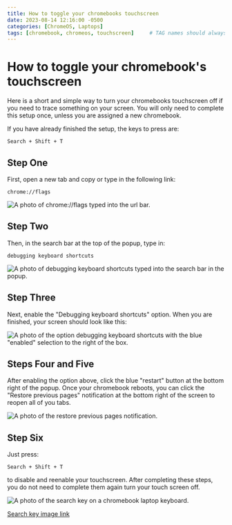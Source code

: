 ```yaml
---
title: How to toggle your chromebooks touchscreen
date: 2023-08-14 12:16:00 -0500
categories: [ChromeOS, Laptops]
tags: [chromebook, chromeos, touchscreen]     # TAG names should always be lowercase
---
```


# How to toggle your chromebook's touchscreen

Here is a short and simple way to turn your chromebooks touchscreen off if you need to trace something on your screen. You will only need to complete this setup once, unless you are assigned a new chromebook.

If you have already finished the setup, the keys to press are:
```
Search + Shift + T
```

## Step One
First, open a new tab and copy or type in the following link:
```
chrome://flags
```

![A photo of chrome://flags typed into the url bar.](https://images.quicklinks.li/how-to-toggle-your-chromebooks-touchscreen/images/how-to-toggle-your-chromebooks-touchscreen/url.png)

## Step Two
Then, in the search bar at the top of the popup, type in:
```
debugging keyboard shortcuts
```

![A photo of debugging keyboard shortcuts typed into the search bar in the popup.](https://images.quicklinks.li/how-to-toggle-your-chromebooks-touchscreen/images/how-to-toggle-your-chromebooks-touchscreen/search.png)

## Step Three
Next, enable the "Debugging keyboard shortcuts" option. When you are finished, your screen should look like this:

![A photo of the option debugging keyboard shortcuts with the blue "enabled" selection to the right of the box.](https://images.quicklinks.li/how-to-toggle-your-chromebooks-touchscreen/images/how-to-toggle-your-chromebooks-touchscreen/debugging-option.png)

## Steps Four and Five
After enabling the option above, click the blue "restart" button at the bottom right of the popup. Once your chromebook reboots, you can click the "Restore previous pages" notification at the bottom right of the screen to reopen all of you tabs.

![A photo of the restore previous pages notification.](https://images.quicklinks.li/how-to-toggle-your-chromebooks-touchscreen/images/how-to-toggle-your-chromebooks-touchscreen/restore-pages.png)

## Step Six
Just press: 
```
Search + Shift + T
```
to disable and reenable your touchscreen. After completing these steps, you do not need to complete them again turn your touch screen off.

![A photo of the search key on a chromebook laptop keyboard.](https://images.quicklinks.li/how-to-toggle-your-chromebooks-touchscreen/images/how-to-toggle-your-chromebooks-touchscreen/search-key.jpg)

[Search key image link](https://bit.ly/3SoAhjU)
